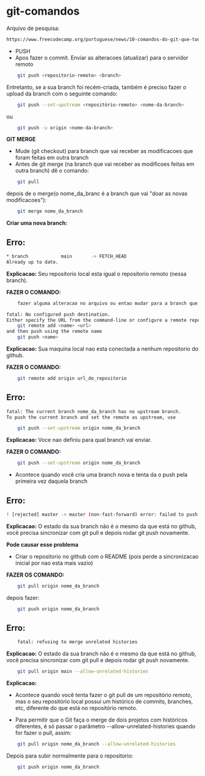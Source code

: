 # git-comandos

Arquivo de pesquisa:
```bash
https://www.freecodecamp.org/portuguese/news/10-comandos-do-git-que-todo-desenvolvedor-deveria-conhecer/
```

- PUSH
- Apos fazer o commit. Enviar as alteracoes (atualizar) para o servidor remoto

```bash
    git push <repositorio-remoto> <branch>
```

Entretanto, se a sua branch foi recém-criada, também é preciso fazer o upload da branch com o seguinte comando:

```bash
    git push --set-upstream <repositório-remoto> <nome-da-branch>
```

ou

```bash
    git push -u origin <nome-da-branch>
```

**GIT MERGE**
- Mude (git checkout) para branch que vai receber as modificacoes que foram feitas em outra branch
- Antes de git merge (na branch que vai receber as modificoes feitas em outra branch) dê o comando:

```bash
    git pull
```
depois de o merge(o nome_da_branc é a branch que vai "doar as novas modificacoes"):

```bash
    git merge nome_da_branch
```



**Criar uma nova branch:**



## Erro:

```bash
* branch            main       -> FETCH_HEAD
Already up to date.
```

**Explicacao:**
Seu repositorio local esta igual o repositorio remoto (nessa branch).

**FAZER O COMANDO:**

```bash
    fazer alguma alteracao no arquivo ou entao mudar para a branch que tem as modificacoes
```


```bash
fatal: No configured push destination.
Either specify the URL from the command-line or configure a remote repository using
    git remote add <name> <url>
and then push using the remote name
    git push <name>
```
**Explicacao:**
Sua maquina local nao esta conectada a nenhum repositorio do github.

**FAZER O COMANDO:**

```bash
    git remote add origin url_do_repositorio
```

## Erro:

```bash
fatal: The current branch nome_da_branch has no upstream branch.
To push the current branch and set the remote as upstream, use

    git push --set-upstream origin nome_da_branch
```

**Explicacao:**
Voce nao definiu para qual branch vai enviar.

**FAZER O COMANDO:**

```bash
    git push --set-upstream origin nome_da_branch
```

- Acontece quando você cria uma branch nova e tenta da o push pela primeira vez daquela branch

## Erro:

```bash
! [rejected] master -> master (non-fast-forward) error: failed to push some refs to 'https://github.com/USERNAME/REPOSITORY.git' hint: Updates were rejected because the tip of your current branch is behind hint: its remote counterpart. Integrate the remote changes (e.g. hint: 'git pull ...') before pushing again. hint: See the 'Note about fast-forwards' in 'git push --help' for details.
```

**Explicacao:**
O estado da sua branch não é o mesmo da que está no github, você precisa sincronizar com git pull e depois rodar git push novamente.

**Pode causar esse problema** 
- Criar o repositorio no github com o README (pois perde a sincronizacao inicial por nao esta mais vazio)

**FAZER OS COMANDO:**

```bash
    git pull origin nome_da_branch
```
depois fazer:

```bash
    git push origin nome_da_branch
```

## Erro:

```bash
    fatal: refusing to merge unrelated histories
```

**Explicacao:**
O estado da sua branch não é o mesmo da que está no github, você precisa sincronizar com git pull e depois rodar git push novamente.

```bash
    git pull origin main --allow-unrelated-histories
```

**Explicacao:**
- Acontece quando você tenta fazer o git pull de um repositório remoto, mas o seu repositório local possuí um histórico de commits, branches, etc, diferente do que está no repositório remoto.

- Para permitir que o Git faça o merge de dois projetos com históricos diferentes, é só passar o parâmetro --allow-unrelated-histories quando for fazer o pull, assim:

```bash
    git pull origin nome_da_branch --allow-unrelated-histories
```

Depois para subir normalmente para o repositorio:

```bash
    git push origin nome_da_branch
```

